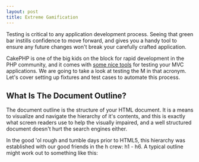 ```yaml
---
layout: post
title: Extreme Gamification
---
```


<p>Testing is critical to any application development process. Seeing that green bar instills confidence to move forward, and gives you a handy tool to ensure any future changes won't break your carefully crafted application.</p>

<p>CakePHP is one of the big kids on the block for rapid development in the PHP community, and it comes with <a href="/">some nice tools</a> for testing your MVC applications. We are going to take a look at testing the M in that acronym. Let's cover setting up fixtures and test cases to automate this process.</p>

<h2>What Is The Document Outline?</h2>
<p>The document outline is the structure of your HTML document. It is a means to visualize and navigate the hierarchy of it's contents, and this is exactly what screen readers use to help the visually impaired, and a well structured document doesn't hurt the search engines either.</p>
<p>In the good 'ol rough and tumble days prior to HTML5, this hierarchy was established with our good friends in the h crew: h1 - h6. A typical outline might work out to something like this:</p>